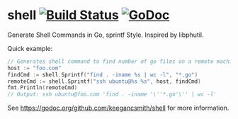 shell [![Build Status](https://travis-ci.org/keegancsmith/shell.svg?branch=master)](https://travis-ci.org/) [![GoDoc](https://godoc.org/github.com/keegancsmith/shell?status.svg)](https://godoc.org/github.com/keegancsmith/shell)
======

Generate Shell Commands in Go, sprintf Style. Inspired by libphutil.

Quick example:

```go
// Generates shell command to find number of go files on a remote machine
host := "foo.com"
findCmd := shell.Sprintf("find . -iname %s | wc -l", "*.go")
remoteCmd := shell.Sprintf("ssh ubuntu@%s %s", host, findCmd)
fmt.Println(remoteCmd)
// Output: ssh ubuntu@foo.com 'find . -iname '\''*.go'\'' | wc -l'
```

See https://godoc.org/github.com/keegancsmith/shell for more information.
